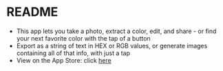 # README
- This app lets you take a photo, extract a color, edit, and share - or find your next favorite color with the tap of a button
- Export as a string of text in HEX or RGB values, or generate images containing all of that info, with just a tap
- View on the App Store: click [here](https://apps.apple.com/us/developer/daniel-springer/id1402417666)